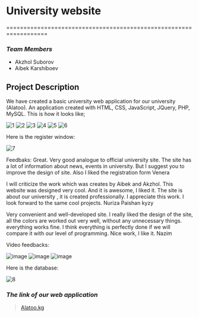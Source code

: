 # University website
==================================================================

### *Team Members*

- Akzhol Suborov
- Aibek Karshiboev

## Project Description

We have created a basic university web application for our university (Alatoo). An application created with HTML, CSS, JavaScript, JQuery, PHP, MySQL. This is how it looks like;

![1](https://user-images.githubusercontent.com/73769876/148434534-1425bb6e-c18c-4f88-82d4-c01cfadad983.png)
![2](https://user-images.githubusercontent.com/64955154/103049171-2bbdec00-45bb-11eb-8b6b-db2806b224a3.PNG)
![3](https://user-images.githubusercontent.com/64955154/103049235-63c52f00-45bb-11eb-8f8f-0e1d09bbd1ae.PNG)
![4](https://user-images.githubusercontent.com/64955154/103049269-848d8480-45bb-11eb-9036-73efe884cb67.PNG)
![5](https://user-images.githubusercontent.com/64955154/103049283-92430a00-45bb-11eb-951c-2b0537b1c607.PNG)
![6](https://user-images.githubusercontent.com/64955154/103049309-a8e96100-45bb-11eb-9958-6bf2c5c10b8e.PNG)

Here is the register window:

![7](https://user-images.githubusercontent.com/64955154/103049393-dafac300-45bb-11eb-8466-eabf48c7c2b9.PNG)

Feedbaks:
Great. Very good analogue to official university site. The site has a lot of information about news, events in university. But I suggest you to improve the design of site. Also I liked the registration form 
Venera

I will criticize the work which was creates by Aibek and Akzhol. This website was designed very cool. And it is awesome, I liked it. The site is about our university , it is created professionally.  I appreciate this work. I look forward to the same cool projects.
Nuriza Paishan kyzy

Very convenient and well-developed site.  I really liked the design of the site, all the colors are worked out very well, without any unnecessary things.  everything works fine.  I think everything is perfectly done if we will compare it with our level of programming.  Nice work, I like it.
Nazim

Video feedbacks:

![image](https://user-images.githubusercontent.com/73769876/148680660-7900f67d-cf57-4c05-b977-905ed7c011cf.png)
![image](https://user-images.githubusercontent.com/73769876/148680713-5fff6916-c3d6-4f8b-983a-959cce80b88d.png)
![image](https://user-images.githubusercontent.com/73769876/148680723-01fc3749-4cdf-49ef-9986-4af4d8285f53.png)

Here is the database:

![8]()

### ***The link of our web application***


> [Alatoo.kg]()
